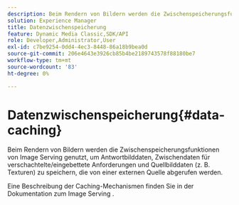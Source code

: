 ```yaml
---
description: Beim Rendern von Bildern werden die Zwischenspeicherungsfunktionen von Image Serving genutzt, um Antwortbilddaten, Zwischendaten für verschachtelte/eingebettete Anforderungen und Quellbilddaten (z. B. Texturen) zu speichern, die von einer externen Quelle abgerufen werden.
solution: Experience Manager
title: Datenzwischenspeicherung
feature: Dynamic Media Classic,SDK/API
role: Developer,Administrator,User
exl-id: c7be9254-0dd4-4ec3-8448-86a18b9bea0d
source-git-commit: 206e4643e3926cb85b4be2189743578f88180be7
workflow-type: tm+mt
source-wordcount: '83'
ht-degree: 0%

---
```


# Datenzwischenspeicherung{#data-caching}

Beim Rendern von Bildern werden die Zwischenspeicherungsfunktionen von Image Serving genutzt, um Antwortbilddaten, Zwischendaten für verschachtelte/eingebettete Anforderungen und Quellbilddaten (z. B. Texturen) zu speichern, die von einer externen Quelle abgerufen werden.

Eine Beschreibung der Caching-Mechanismen finden Sie in der Dokumentation zum Image Serving .
